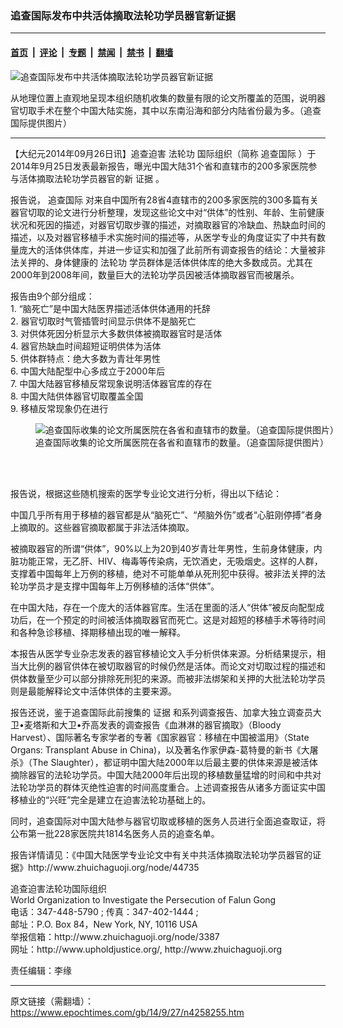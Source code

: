 ### 追查国际发布中共活体摘取法轮功学员器官新证据

---

#### [首页](../../../..?n4258255) &nbsp;|&nbsp; [评论](../../../../../epoch-comment?n4258255) &nbsp;|&nbsp; [专题](../../../../../epoch-special?n4258255) &nbsp;|&nbsp; [禁闻](../../../../../epoch-news?n4258255) &nbsp;|&nbsp; [禁书](../../../../../books?n4258255) &nbsp;|&nbsp; [翻墙](https://github.com/gfw-breaker/nogfw/blob/master/README.md?n4258255)


<div><img alt="追查国际发布中共活体摘取法轮功学员器官新证据" class="attachment-djy_600_400 size-djy_600_400 wp-post-image" src="https://i.epochtimes.com/assets/uploads/2014/09/1409261215172003-600x400.jpg"/>
<div class="caption">
 <p>
  从地理位置上直观地呈现本组织随机收集的数量有限的论文所覆盖的范围，说明器官切取手术在整个中国大陆实施，其中以东南沿海和部分内陆省份最为多。（追查国际提供图片）
 </p>
</div></div><hr/><div class="post_content" id="artbody" itemprop="articleBody">
 <!-- article content begin -->
 <p>
  【大纪元2014年09月26日讯】追查迫害
  <ok href="https://www.epochtimes.com/gb/tag/%E6%B3%95%E8%BD%AE%E5%8A%9F.html">
   法轮功
  </ok>
  国际组织（简称
  <ok href="https://www.epochtimes.com/gb/tag/%E8%BF%BD%E6%9F%A5%E5%9B%BD%E9%99%85.html">
   追查国际
  </ok>
  ）于2014年9月25日发表最新报告，曝光中国大陆31个省和直辖市的200多家医院参与活体摘取法轮功学员器官的新
  <ok href="https://www.epochtimes.com/gb/tag/%E8%AF%81%E6%8D%AE.html">
   证据
  </ok>
  。
 </p>
 <p>
  报告说，
  <ok href="https://www.epochtimes.com/gb/tag/%E8%BF%BD%E6%9F%A5%E5%9B%BD%E9%99%85.html">
   追查国际
  </ok>
  对来自中国所有28省4直辖市的200多家医院的300多篇有关器官切取的论文进行分析整理，发现这些论文中对“供体”的性别、年龄、生前健康状况和死因的描述，对器官切取步骤的描述，对摘取器官的冷缺血、热缺血时间的描述，以及对器官移植手术实施时间的描述等，从医学专业的角度证实了中共有数量庞大的活体供体库，并进一步证实和加强了此前所有调查报告的结论：大量被非法关押的、身体健康的
  <ok href="https://www.epochtimes.com/gb/tag/%E6%B3%95%E8%BD%AE%E5%8A%9F.html">
   法轮功
  </ok>
  学员群体是活体供体库的绝大多数成员。尤其在2000年到2008年间，数量巨大的法轮功学员因被活体摘取器官而被屠杀。
 </p>
 <p>
  报告由9个部分组成：
  <br/>
  1. “脑死亡”是中国大陆医界描述活体供体通用的托辞
  <br/>
  2. 器官切取时气管插管时间显示供体不是脑死亡
  <br/>
  3.   对供体死因分析显示大多数供体被摘取器官时是活体
  <br/>
  4. 器官热缺血时间超短证明供体为活体
  <br/>
  5. 供体群特点：绝大多数为青壮年男性
  <br/>
  6. 中国大陆配型中心多成立于2000年后
  <br/>
  7.   中国大陆器官移植反常现象说明活体器官库的存在
  <br/>
  8.   中国大陆供体器官切取覆盖全国
  <br/>
  9. 移植反常现象仍在进行
 </p>
 <figure aria-describedby="caption-attachment-5775369" class="wp-caption aligncenter" id="attachment_5775369" style="width: 600px">
  <ok href=" https://i.epochtimes.com/assets/uploads/2014/09/1409261232432003-600x432.jpg" rel="noreferrer noopener" target="_blank">
   <img alt="追查国际收集的论文所属医院在各省和直辖市的数量。（追查国际提供图片）" class="size-large wp-image-5775369" src="https://i.epochtimes.com/assets/uploads/2014/09/1409261232432003-600x432.jpg" title="追查国际收集的论文所属医院在各省和直辖市的数量。（追查国际提供图片）"/>
  </ok>
  <br/><figcaption class="wp-caption-text" id="caption-attachment-5775369">
   追查国际收集的论文所属医院在各省和直辖市的数量。（追查国际提供图片）
  </figcaption><br/>
 </figure><br/>
 <p>
  报告说，根据这些随机搜索的医学专业论文进行分析，得出以下结论：
 </p>
 <p>
  中国几乎所有用于移植的器官都是从“脑死亡”、“颅脑外伤”或者“心脏刚停搏”者身上摘取的。这些器官摘取都属于非法活体摘取。
 </p>
 <p>
  被摘取器官的所谓“供体”，90%以上为20到40岁青壮年男性，生前身体健康，内脏功能正常，无乙肝、HIV、梅毒等传染病，无饮酒史，无吸烟史。这样的人群，支撑着中国每年上万例的移植，绝对不可能单单从死刑犯中获得。被非法关押的法轮功学员才是支撑中国每年上万例移植的活体“供体”。
 </p>
 <p>
  在中国大陆，存在一个庞大的活体器官库。生活在里面的活人“供体”被反向配型成功后，在一个预定的时间被活体摘取器官而死亡。这是对超短的移植手术等待时间和各种急诊移植、择期移植出现的唯一解释。
 </p>
 <p>
  本报告从医学专业杂志发表的器官移植论文入手分析供体来源。分析结果提示，相当大比例的器官供体在被切取器官的时候仍然是活体。而论文对切取过程的描述和供体数量至少可以部分排除死刑犯的来源。而被非法绑架和关押的大批法轮功学员则是最能解释论文中活体供体的主要来源。
 </p>
 <p>
  报告还说，鉴于追查国际此前搜集的
  <ok href="https://www.epochtimes.com/gb/tag/%E8%AF%81%E6%8D%AE.html">
   证据
  </ok>
  和系列调查报告、加拿大独立调查员大卫•麦塔斯和大卫•乔高发表的调查报告《血淋淋的器官摘取》（Bloody Harvest）、国际著名专家学者的专著《国家器官：移植在中国被滥用》（State Organs: Transplant Abuse in China)，以及著名作家伊森-葛特曼的新书《大屠杀》（The Slaughter），都证明中国大陆2000年以后最主要的供体来源是被活体摘除器官的法轮功学员。中国大陆2000年后出现的移植数量猛增的时间和中共对法轮功学员的群体灭绝性迫害的时间高度重合。上述调查报告从诸多方面证实中国移植业的“兴旺”完全是建立在迫害法轮功基础上的。
 </p>
 <p>
  同时，追查国际对中国大陆参与器官切取或移植的医务人员进行全面追查取证，将公布第一批228家医院共1814名医务人员的追查名单。
 </p>
 <p>
  报告详情请见：《中国大陆医学专业论文中有关中共活体摘取法轮功学员器官的证据》http://www.zhuichaguoji.org/node/44735
 </p>
 <p>
  <p>
   追查迫害法轮功国际组织
   <br/>
   World Organization to Investigate the Persecution of Falun Gong
   <br/>
   电话：347-448-5790 ;  传真：347-402-1444 ;
   <br/>
   邮址：P.O. Box 84，New York, NY, 10116 USA
   <br/>
   举报信箱：http://www.zhuichaguoji.org/node/3387
   <br/>
   网址：http://www.upholdjustice.org/, http://www.zhuichaguoji.org
  </p>
  <p>
   责任编辑：李缘
  </p>
  <!-- article content end -->
  <div id="below_article_ad">
  </div>
 </p>
</div>


---

原文链接（需翻墙）：https://www.epochtimes.com/gb/14/9/27/n4258255.htm